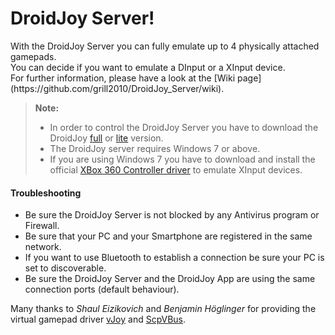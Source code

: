 DroidJoy Server!
===================

<p>With the DroidJoy Server you can fully emulate up to 4 physically attached gamepads.</br>
You can decide if you want to emulate a DInput or a XInput device.</br>
For further information, please have a look at the [Wiki page](https://github.com/grill2010/DroidJoy_Server/wiki).</p>

> **Note:**
> - In order to control the DroidJoy Server you have to download the DroidJoy [full](https://play.google.com/store/apps/details?id=com.grill.droidjoy) or [lite](https://play.google.com/store/apps/details?id=com.grill.droidjoy_demo) version.
> - The DroidJoy server requires Windows 7 or above.
> - If you are using Windows 7 you have to download and install the official [XBox 360 Controller driver](https://www.microsoft.com/accessories/en-gb/d/xbox-360-controller-for-windows) to emulate XInput devices.

#### Troubleshooting

* Be sure the DroidJoy Server is not blocked by any Antivirus program or Firewall.
* Be sure that your PC and your Smartphone are registered in the same network.
* If you want to use Bluetooth to establish a connection be sure your PC is set to discoverable.
* Be sure the DroidJoy Server and the DroidJoy App are using the same connection ports (default behaviour).

Many thanks to _Shaul Eizikovich_ and _Benjamin Höglinger_ for providing the virtual gamepad driver [vJoy](http://vjoystick.sourceforge.net/site/) and [ScpVBus](https://github.com/shauleiz/ScpVBus).